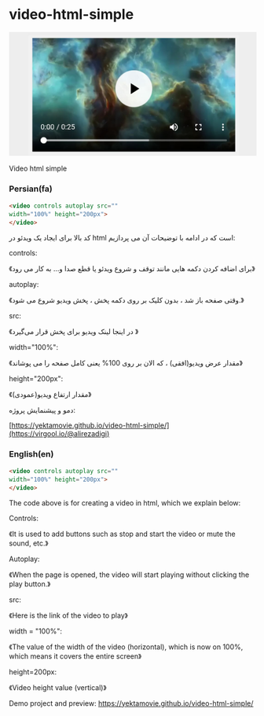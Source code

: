 # video-html-simple
![This is an image](https://github.com/yektamovie/video-html-simple/blob/main/1678285423172.jpeg?raw=true)

Video html simple
<h3>Persian(fa)</h3>

```html
<video controls autoplay src=""
width="100%" height="200px">
</video>
```
کد بالا برای ایجاد یک ویدئو در html است که در ادامه با توضیحات آن می پردازیم:

controls: 

《برای اضافه کردن دکمه هایی مانند توقف و شروع ویدئو یا قطع صدا و... به کار می رود》

autoplay: 

《وقتی صفحه باز شد ، بدون کلیک بر روی دکمه پخش ، پخش ویدیو شروع می شود.》

src:

《در اینجا لینک ویدیو برای پخش قرار می‌گیرد 》

width="100%": 

《مقدار عرض ویدیو(افقی) ، که الان بر روی 100% یعنی کامل صفحه را می پوشاند》

height="200px": 

《مقدار ارتفاع ویدیو(عمودی)》

دمو و پیشنمایش پروژه:

[https://yektamovie.github.io/video-html-simple/](https://virgool.io/@alirezadigi)
<h3>English(en)</h3>

```html
<video controls autoplay src=""
width="100%" height="200px">
</video>
```

The code above is for creating a video in html, which we explain below:

 Controls: 

《It is used to add buttons such as stop and start the video or mute the sound, etc.》 

Autoplay: 

《When the page is opened, the video will start playing without clicking the play button.》 

src: 

《Here is the link of the video to play》

 width = "100%":

 《The value of the width of the video (horizontal), which is now on 100%, which means it covers the entire screen》

 height=200px: 

《Video height value (vertical)》

 Demo project and preview:
https://yektamovie.github.io/video-html-simple/
